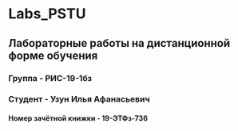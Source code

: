 # Labs_PSTU     
## Лабораторные работы на дистанционной форме обучения     
### Группа - РИС-19-1бз    
### Студент - Узун Илья Афанасьевич  
#### Номер зачётной книжки - 19-ЭТФз-736

